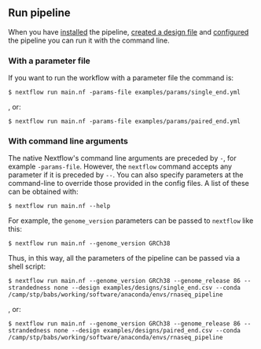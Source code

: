
## Run pipeline

When you have [installed][url_doc_install] the pipeline, [created a design file][url_doc_design] and [configured][url_doc_config] the pipeline you can run it with the command line.

### With a parameter file

If you want to run the workflow with a parameter file the command is:

	$ nextflow run main.nf -params-file examples/params/single_end.yml

, or:

	$ nextflow run main.nf -params-file examples/params/paired_end.yml

### With command line arguments

The native Nextflow's command line arguments are preceded by `-`, for example `-params-file`.
However, the `nextflow` command accepts any parameter if it is preceded by `--`.
You can also specify parameters at the command-line to override those provided in the config files. A list of these can be obtained with:

	$ nextflow run main.nf --help

For example, the `genome_version` parameters can be passed to `nextflow` like this:

	$ nextflow run main.nf --genome_version GRCh38

Thus, in this way, all the parameters of the pipeline can be passed via a shell script:

	$ nextflow run main.nf --genome_version GRCh38 --genome_release 86 --strandedness none --design examples/designs/single_end.csv --conda /camp/stp/babs/working/software/anaconda/envs/rnaseq_pipeline

, or:

	$ nextflow run main.nf --genome_version GRCh38 --genome_release 86 --strandedness none --design examples/designs/paired_end.csv --conda /camp/stp/babs/working/software/anaconda/envs/rnaseq_pipeline

[url_doc_install]: https://github.com/crickbabs/BABS-RNASeq/blob/master/docs/install.md
[url_doc_design]: https://github.com/crickbabs/BABS-RNASeq/blob/master/docs/design.md
[url_doc_config]: https://github.com/crickbabs/BABS-RNASeq/blob/master/docs/config.md

